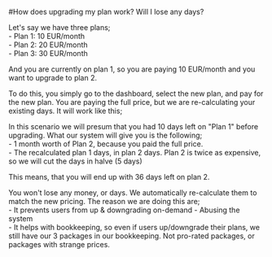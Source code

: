 #How does upgrading my plan work? Will I lose any days?

Let's say we have three plans;  
\- Plan 1: 10 EUR/month  
\- Plan 2: 20 EUR/month  
\- Plan 3: 30 EUR/month

And you are currently on plan 1, so you are paying 10 EUR/month and you want to upgrade to plan 2.

To do this, you simply go to the dashboard, select the new plan, and pay for the new plan. You are paying the full price, but we are re-calculating your existing days. It will work like this;  
  
In this scenario we will presum that you had 10 days left on "Plan 1" before upgrading. What our system will give you is the following;  
\- 1 month worth of Plan 2, because you paid the full price.  
\- The recalculated plan 1 days, in plan 2 days. Plan 2 is twice as expensive, so we will cut the days in halve (5 days)

This means, that you will end up with 36 days left on plan 2.

You won't lose any money, or days. We automatically re-calculate them to match the new pricing. The reason we are doing this are;  
\- It prevents users from up &amp; downgrading on-demand - Abusing the system  
\- It helps with bookkeeping, so even if users up/downgrade their plans, we still have our 3 packages in our bookkeeping. Not pro-rated packages, or packages with strange prices.